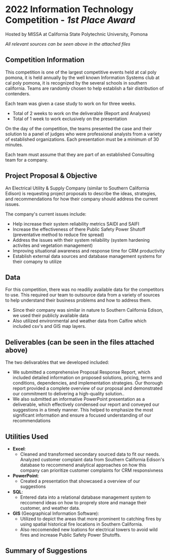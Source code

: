 # 2022 Information Technology Competition - *1st Place Award*
Hosted by MISSA at California State Polytechnic University, Pomona

*All relevant sources can be seen above in the attached files* 

## Competition Information

This competition is one of the largest competitive events held at cal poly pomona, it is held annually by the well known Information Systems club at cal poly pomona, it is recognized by the several schools in southern california. Teams are randomly chosen to help establish a fair distribution of contenders.

Each team was given a case study to work on for three weeks.
- Total of 2 weeks to work on the deliverable (Report and Analyses)
- Total of 1 week to work exclusively on the presentation

On the day of the competition, the teams presented the case and their solution to a panel of judges who were professional analysts from a variety of established organizations. Each presentation must be a minimum of 30 minutes.

Each team must assume that they are part of an established Consulting team for a company.


## Project Proposal & Objective
An Electrical Utility & Supply Company (similar to Southern California Edison) is requesting project proposals to describe the ideas, strategies, and recommendations for how their company should address the current issues.

The company's current issues include:
- Help increase their system reliability metrics SAIDI and SAIFI
- Increase the effectiveness of there Public Safety Power Shutoff (preventative method to reduce fire spread)
- Address the issues with their system reliability (system hardening activites and vegetation management)
- Improving situational awareness and response time for CRM productivity
- Establish external data sources and database management systems for their comapny to utilize

## Data
For this competition, there was no readiliy available data for the competitors to use. 
This required our team to outsource data from a variety of sources to help understand their business problems and how to address them.
- Since their company was similar in nature to Southern California Edison, we used their publicly available data
- Also utilized environmental and weather data from Calfire which included csv's and GIS map layers. 

## Deliverables (can be seen in the files attached above)
The two delivarables that we developed included:
- We submitted a comprehensive Proposal Response Report, which included detailed information on proposed solutions, pricing, terms and conditions, dependencies, and implementation strategies. Our thorough report provided a complete overview of our proposal and demonstrated our commitment to delivering a high-quality solution..
- We also submitted an informative PowerPoint presentation as a deliverable, which effectively condensed our report and conveyed our suggestions in a timely manner. This helped to emphasize the most significant information and ensure a focused understanding of our recommendations

## Utilities Used
- **Excel**: 
    - Cleaned and transformed secondary sourced data to fit our needs. Analyzed customer complaint data from Southern California Edison's database to reccommend analytical approaches on how this company can prioritize customer complaints for CRM responsivness
- **PowerPoint**: 
    - Created a presentation that showcased a overview of our suggestions
- **SQL**: 
    - Entered data into a relational database management system to reccomend ideas on how to proprely store and manage their customer, and weather data.
- **GIS** (Geographical Information Software): 
    - Utilized to depict the areas that more prominent to catching fires by using spatial historical fire locations in Southern California.
    - Also reccomended new loations for electrical towers to avoid wild fires and increase Public Safety Power Shutoffs.

## Summary of Suggestions








